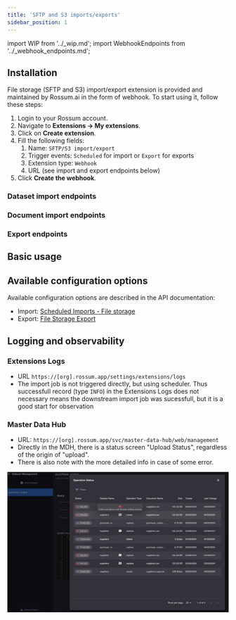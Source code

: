 ```yaml
---
title: 'SFTP and S3 imports/exports'
sidebar_position: 1
---
```


import WIP from '../\_wip.md';
import WebhookEndpoints from '../\_webhook_endpoints.md';

## Installation

File storage (SFTP and S3) import/export extension is provided and maintained by Rossum.ai in the form of webhook. To start using it, follow these steps:

1. Login to your Rossum account.
1. Navigate to **Extensions → My extensions**.
1. Click on **Create extension**.
1. Fill the following fields:
   1. Name: `SFTP/S3 import/export`
   1. Trigger events: `Scheduled` for import or `Export` for exports
   1. Extension type: `Webhook`
   1. URL (see import and export endpoints below)
1. Click **Create the webhook**.

### Dataset import endpoints

<WebhookEndpoints
  eu1="https://elis.rossum.ai/svc/scheduled-imports/api/file_storage/v1/dataset_import"
  eu2="https://shared-eu2.rossum.app/svc/scheduled-imports/api/file_storage/v1/dataset_import"
  us="https://shared-us2.rossum.app/svc/scheduled-imports/api/file_storage/v1/dataset_import"
  jp="https://shared-jp.rossum.app/svc/scheduled-imports/api/file_storage/v1/dataset_import"
/>

### Document import endpoints

<WebhookEndpoints
  eu1="https://elis.rossum.ai/svc/scheduled-imports/api/file_storage/v1/document_import"
  eu2="https://shared-eu2.rossum.app/svc/scheduled-imports/api/file_storage/v1/document_import"
  us="https://shared-us2.rossum.app/svc/scheduled-imports/api/file_storage/v1/document_import"
  jp="https://shared-jp.rossum.app/svc/scheduled-imports/api/file_storage/v1/document_import"
/>

### Export endpoints

<WebhookEndpoints
  eu1="https://elis.rossum.ai/svc/file-storage-export/api/v1/export"
  eu2="https://shared-eu2.rossum.app/svc/file-storage-export/api/v1/export"
  us="https://shared-us2.rossum.app/svc/file-storage-export/api/v1/export"
  jp="https://shared-jp.rossum.app/svc/file-storage-export/api/v1/export"
/>

## Basic usage

<WIP />

## Available configuration options

Available configuration options are described in the API documentation:

- Import: [Scheduled Imports - File storage](https://elis.rossum.ai/svc/scheduled-imports/api/docs#tag/File-Storage/operation/import_dataset_from_file_storage_api_file_storage_v1_dataset_import_post)
- Export: [File Storage Export](https://elis.rossum.ai/svc/file-storage-export/api/docs)

## Logging and observability

### Extensions Logs

- URL `https://[org].rossum.app/settings/extensions/logs`
- The import job is not triggered directly, but using scheduler. Thus successfull record (type `INFO`) in the Extensions Logs does not necessary means the downstream import job was sucessfull, but it is a good start for observation

### Master Data Hub

- URL: `https://[org].rossum.app/svc/master-data-hub/web/management`
- Directly in the MDH, there is a status screen "Upload Status", regardless of the origin of "upload".
- There is also note with the more detailed info in case of some error.

![Upload Status](./img/upload-status.png)
